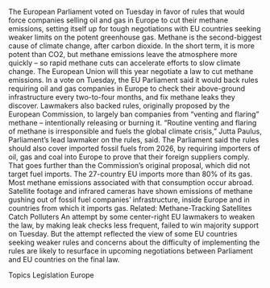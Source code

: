 The European Parliament voted on Tuesday in favor of rules that would force companies selling oil and gas in Europe to cut their methane emissions, setting itself up for tough negotiations with EU countries seeking weaker limits on the potent greenhouse gas.
Methane is the second-biggest cause of climate change, after carbon dioxide. In the short term, it is more potent than CO2, but methane emissions leave the atmosphere more quickly – so rapid methane cuts can accelerate efforts to slow climate change.
The European Union will this year negotiate a law to cut methane emissions. In a vote on Tuesday, the EU Parliament said it would back rules requiring oil and gas companies in Europe to check their above-ground infrastructure every two-to-four months, and fix methane leaks they discover.
Lawmakers also backed rules, originally proposed by the European Commission, to largely ban companies from “venting and flaring” methane – intentionally releasing or burning it.
“Routine venting and flaring of methane is irresponsible and fuels the global climate crisis,” Jutta Paulus, Parliament’s lead lawmaker on the rules, said.
The Parliament said the rules should also cover imported fossil fuels from 2026, by requiring importers of oil, gas and coal into Europe to prove that their foreign suppliers comply.
That goes further than the Commission’s original proposal, which did not target fuel imports.
The 27-country EU imports more than 80% of its gas. Most methane emissions associated with that consumption occur abroad.
Satellite footage and infrared cameras have shown emissions of methane gushing out of fossil fuel companies’ infrastructure, inside Europe and in countries from which it imports gas.
Related: Methane-Tracking Satellites Catch Polluters
An attempt by some center-right EU lawmakers to weaken the law, by making leak checks less frequent, failed to win majority support on Tuesday.
But the attempt reflected the view of some EU countries seeking weaker rules and concerns about the difficulty of implementing the rules are likely to resurface in upcoming negotiations between Parliament and EU countries on the final law.

Topics
Legislation
Europe
